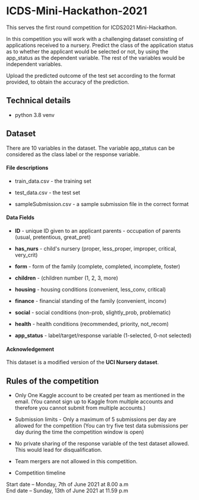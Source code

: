 # ICDS-Mini-Hackathon-2021

This serves the first round competition for ICDS2021 Mini-Hackathon.

In this competition you will work with a challenging dataset consisting of applications received to a nursery. Predict the class of the application status as to whether the applicant would be selected or not, by using the app_status as the dependent variable. The rest of the variables would be independent variables.

Upload the predicted outcome of the test set according to the format provided, to obtain the accuracy of the prediction.

## Technical details

* python 3.8 venv

## Dataset

There are 10 variables in the dataset. The variable app_status can be considered as the class label or the response variable.

#### File descriptions

* train_data.csv - the training set
  
* test_data.csv - the test set
  
* sampleSubmission.csv - a sample submission file in the correct format

#### Data Fields  
* **ID** - unique ID given to an applicant parents - occupation of parents (usual, pretentious, great_pret) 
  
* **has_nurs** - child's nursery (proper, less_proper, improper, critical, very_crit)
  
* **form** - form of the family (complete, completed, incomplete, foster) 
  
* **children** - (children number (1, 2, 3, more) 
  
* **housing** - housing conditions (convenient, less_conv, critical) 
  
* **finance** - financial standing of the family (convenient, inconv) 
  
* **social** - social conditions (non-prob, slightly_prob, problematic) 
  
* **health** - health conditions (recommended, priority, not_recom) 
  
* **app_status** - label/target/response variable (1-selected, 0-not selected)

#### Acknowledgement
This dataset is a modified version of the **UCI Nursery dataset**.

## Rules of the competition 

* Only One Kaggle account to be created per team as mentioned in the email. (You cannot sign up to Kaggle from multiple accounts and therefore you cannot submit from multiple accounts.)

* Submission limits - Only a maximum of 5 submissions per day are allowed for the competition (You can try five test data submissions per day during the time the competition window is open)

* No private sharing of the response variable of the test dataset allowed. This would lead for disqualification.

* Team mergers are not allowed in this competition.

* Competition timeline

Start date – Monday, 7th of June 2021 at 8.00 a.m  
End date – Sunday, 13th of June 2021 at 11.59 p.m
